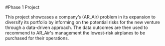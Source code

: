 #Phase 1 Project

This project showcases a company’s (AR_Air) problem in its expansion to diversify its portfolio by informing on the potential risks for the new venture through a data-driven approach. The data outcomes are then used to recommend to AR_Air's management the lowest-risk airplanes to be purchased for their operations.
